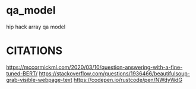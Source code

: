 # qa_model
hip hack array qa model

# CITATIONS
https://mccormickml.com/2020/03/10/question-answering-with-a-fine-tuned-BERT/
https://stackoverflow.com/questions/1936466/beautifulsoup-grab-visible-webpage-text
https://codepen.io/rustcode/pen/NWdyWdG
